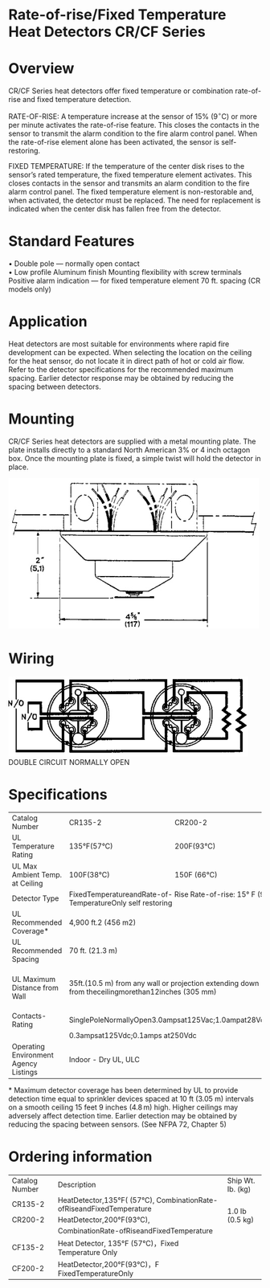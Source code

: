 # Rate-of-rise/Fixed Temperature Heat Detectors CR/CF Series  

# Overview  

CR/CF Series heat detectors offer fixed temperature or combination rate-of-rise and fixed temperature detection.  

RATE-OF-RISE: A temperature increase at the sensor of $15\%$ $(9^{\circ}\mathrm{C})$ or more per minute activates the rate-of-rise feature. This closes the contacts in the sensor to transmit the alarm condition to the fire alarm control panel. When the rate-of-rise element alone has been activated, the sensor is self-restoring.  

FIXED TEMPERATURE: If the temperature of the center disk rises to the sensor’s rated temperature, the fixed temperature element activates. This closes contacts in the sensor and transmits an alarm condition to the fire alarm control panel. The fixed temperature element is non-restorable and, when activated, the detector must be replaced. The need for replacement is indicated when the center disk has fallen free from the detector.  

# Standard Features  

•	 Double pole — normally open contact   
•	 Low profile Aluminum finish Mounting flexibility with screw terminals Positive alarm indication — for fixed temperature element 70 ft. spacing (CR models only)  

# Application  

Heat detectors are most suitable for environments where rapid fire development can be expected. When selecting the location on the ceiling for the heat sensor, do not locate it in direct path of hot or cold air flow. Refer to the detector specifications for the recommended maximum spacing. Earlier detector response may be obtained by reducing the spacing between detectors.  

# Mounting  

CR/CF Series heat detectors are supplied with a metal mounting plate. The plate installs directly to a standard North American $3\%$ or 4 inch octagon box. Once the mounting plate is fixed, a simple twist will hold the detector in place.  

![](images/957df14ec5a8b7a78e22f31bc8f146861dcd3e065d4f9bd382a6ebcd8d6f3546.jpg)  

# Wiring  

![](images/4e1178801fada9d68f742566cc91c56b1b0c70edaee92ea3ad85d6186a2a7f93.jpg)  
DOUBLE CIRCUIT NORMALLY OPEN  

# Specifications  

<html><body><table><tr><td>Catalog Number</td><td>CR135-2</td><td>CR200-2</td><td>CF135-2</td><td>CF200-2</td></tr><tr><td>UL Temperature Rating</td><td>135°F(57°C)</td><td>200F(93°C)</td><td>135F(57°C)</td><td>200F (93C)</td></tr><tr><td>UL Max Ambient Temp. at Ceiling</td><td>100F(38°C)</td><td>150F (66℃)</td><td>100F (38°C)</td><td>150F (66℃)</td></tr><tr><td>Detector Type</td><td colspan="4">FixedTemperatureandRate-of- Rise Rate-of-rise: 15° F (9° C), Fixed TemperatureOnly self restoring</td></tr><tr><td>UL Recommended Coverage*</td><td colspan="2">4,900 ft.2 (456 m2)</td><td colspan="2">1,600 ft.2 (149 m2)</td></tr><tr><td>UL Recommended Spacing</td><td colspan="2">70 ft. (21.3 m)</td><td colspan="2">40 ft.(12.2 m)</td></tr><tr><td>UL Maximum Distance from Wall</td><td colspan="2">35ft.(10.5 m) from any wall or projection extending down from theceilingmorethan12inches (305 mm)</td><td colspan="2">20 ft.(6 m) from any wall or projection extending down from theceiling more than12inches</td></tr><tr><td>Contacts-Rating</td><td colspan="2">SinglePoleNormallyOpen3.0ampsat125Vac;1.0ampat28Vdc;</td><td colspan="2">(305 mm)</td></tr><tr><td></td><td colspan="4">0.3ampsat125Vdc;0.1amps at250Vdc</td></tr><tr><td>Operating Environment Agency Listings</td><td colspan="3">Indoor - Dry UL, ULC</td><td></td></tr></table></body></html>

\* Maximum detector coverage has been determined by UL to provide detection time equal to sprinkler devices spaced at 10 ft (3.05 m)  intervals on a smooth ceiling 15 feet 9 inches $(4.8\,\mathsf{m})$ high. Higher ceilings may adversely affect detection time. Earlier detection may be  obtained by reducing the spacing between sensors. (See NFPA 72, Chapter 5)  

# Ordering information  

<html><body><table><tr><td>Catalog Number</td><td>Description</td><td>Ship Wt. Ib. (kg)</td></tr><tr><td>CR135-2</td><td>HeatDetector,135°F( (57°C), CombinationRate-ofRiseandFixedTemperature</td><td rowspan="3">1.0 Ib (0.5 kg)</td></tr><tr><td>CR200-2</td><td>HeatDetector,200°F(93°C),</td></tr><tr><td></td><td>CombinationRate-ofRiseandFixedTemperature</td></tr><tr><td>CF135-2</td><td>Heat Detector, 135°F (57°C)，Fixed Temperature Only</td><td></td></tr><tr><td>CF200-2</td><td>HeatDetector,200°F(93°C)，F FixedTemperatureOnly</td><td></td></tr></table></body></html>  